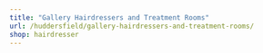 ```yaml
---
title: "Gallery Hairdressers and Treatment Rooms"
url: /huddersfield/gallery-hairdressers-and-treatment-rooms/
shop: hairdresser
---
```

